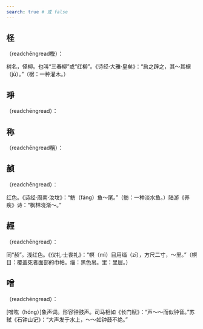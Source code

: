 ```yaml
---
search: true # 或 false
---
```


## 柽

（readchēngread檉）：

树名，怪柳。也叫“三春柳”或“红柳”。《诗经·大雅·皇矣》：“启之辟之，其～其椐（jū）。”（椐：一种灌木。）

## 琤

（readchēngread）：

## 称

（readchēngread稱）：

## 赪

（readchēngread）：

红色。《诗经·周南·汝坟》：“鲂（fáng）鱼～尾。”（鲂：一种淡水鱼。）陆游《养疾》诗：“枫林晓渐～。”

## 䞓

（readchēngread）：

同“赪”。浅红色。《仪礼·士丧礼》：“幎（mì）目用缁（zī），方尺二寸，～里。”（幎目：覆盖死者面部的巾帕。缁：黑色帛。里：里层。）

## 噌

（readchēngread）：

[噌吰（hóng）]象声词。形容钟鼓声。司马相如《长门赋》：“声～～而似钟音。”苏轼《石钟山记》：“大声发于水上，～～如钟鼓不绝。”